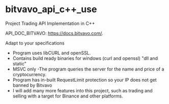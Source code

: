# bitvavo_api_c++_use
Project Trading API Implementation in C++


API_DOC_BITVAVO: https://docs.bitvavo.com/.

Adapt to your specifications


- Program uses libCURL and openSSL.
- Contains build ready binaries for windows (curl and openssl) "dll and static"
- MSVC only
-The program queries the server for the name and price of a cryptocurrency.
- Program has in-built RequestLimit protection so your IP does not get banned by Bitvavo
- I will add many more features into this project, such as trading and selling with a target for Binance and other platforms.

